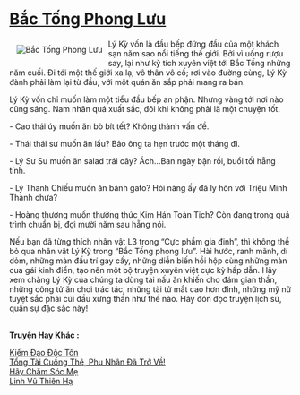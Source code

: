 <a href="https://utruyen.com/bac-tong-phong-luu/12444/" title="Bắc Tống Phong Lưu"><h1>Bắc Tống Phong Lưu</h1></a><div style="display:table"><img align="right" style="float: left; padding: 10px;" src="https://utruyen.com/images/story/200x260/bac-tong-phong-luu.jpg" alt="Bắc Tống Phong Lưu">Lý Kỳ vốn là đầu bếp đứng đầu của một khách sạn năm sao nổi tiếng thế giới. Bởi vì uống rượu say, lại như kỳ tích xuyên việt tới Bắc Tống những năm cuối. Đi tới một thế giới xa lạ, vô thân vô cố; rơi vào đường cùng, Lý Kỳ đành phải làm lại từ đầu, với một quán ăn sắp phải mang ra bán.<p></p>Lý Kỳ vốn chỉ muốn làm một tiểu đầu bếp an phận. Nhưng vàng tới nơi nào cũng sáng. Nam nhân quá xuất sắc, đôi khi không phải là một chuyện tốt.<p></p>- Cao thái úy muốn ăn bò bít tết? Không thành vấn đề.<p></p>- Thái thái sư muốn ăn lẩu? Bảo ông ta hẹn trước một tháng đi.<p></p>- Lý Sư Sư muốn ăn salad trái cây? Ách...Ban ngày bận rồi, buổi tối hẵng tính.<p></p>- Lý Thanh Chiếu muốn ăn bánh gato? Hỏi nàng ấy đã ly hôn với Triệu Minh Thành chưa?<p></p>- Hoàng thượng muốn thưởng thức Kim Hán Toàn Tịch? Còn đang trong quá trình chuẩn bị, đợi mười năm sau hẵng nói.<p></p>Nếu bạn đã từng thích nhân vật L3 trong “Cực phẩm gia đinh”, thì không thể bỏ qua nhân vật Lý Kỳ trong “Bắc Tống phong lưu”. Hài hước, ranh mãnh, dí dỏm, những màn đấu trí gay cấy, những diễn biến hồi hộp cùng những màn cua gái kinh điển, tạo nên một bộ truyện xuyên việt cực kỳ hấp dẫn. Hãy xem chàng Lý Kỳ của chúng ta dùng tài nấu ăn khiến cho đám gian thần, những công tử ăn chơi trác tác, những tài tử mắt cao hơn đỉnh, những mỹ nữ tuyệt sắc phải cúi đầu xưng thần như thế nào. Hãy đón đọc truyện lịch sử, quân sự đặc sắc này!</div><p><br><b>Truyện Hay Khác :</b></p><a href="https://utruyen.com/kiem-dao-doc-ton/14212/" alt="Kiếm Đạo Độc Tôn">Kiếm Đạo Độc Tôn</a><br/><a href="https://github.com/quanluxury/ngontinhhot/tree/master/truyenhay/19073/" alt="Tổng Tài Cuồng Thê, Phu Nhân Đã Trở Về!">Tổng Tài Cuồng Thê, Phu Nhân Đã Trở Về!</a><br/><a href="https://github.com/quanluxury/ngontinhhot/tree/master/truyenhay/20439/" alt="Hãy Chăm Sóc Mẹ">Hãy Chăm Sóc Mẹ</a><br/><a href="https://github.com/quanluxury/truyenhot/tree/master/truyenhay/11930/" alt="Linh Vũ Thiên Hạ">Linh Vũ Thiên Hạ</a><br/>